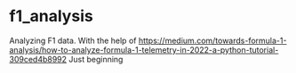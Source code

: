 # f1_analysis

Analyzing F1 data. With the help of https://medium.com/towards-formula-1-analysis/how-to-analyze-formula-1-telemetry-in-2022-a-python-tutorial-309ced4b8992
Just beginning
